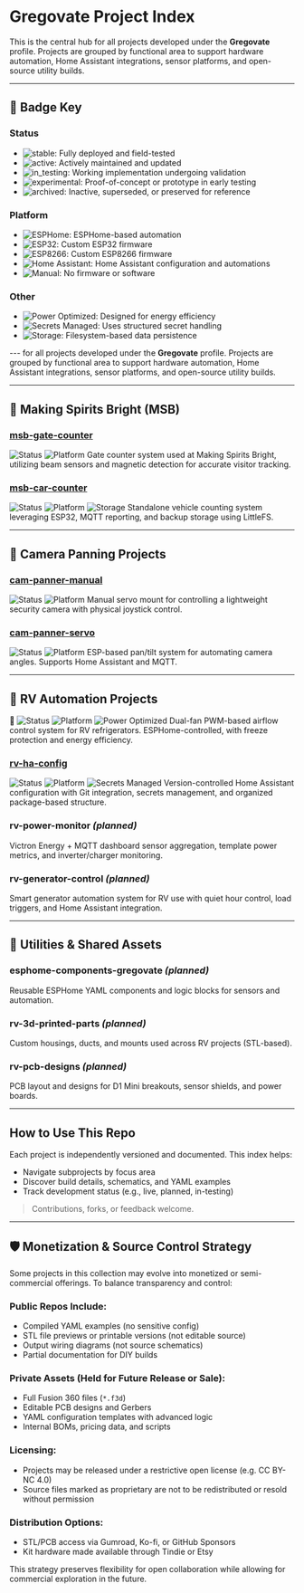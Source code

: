 # Gregovate Project Index

This is the central hub for all projects developed under the **Gregovate** profile. Projects are grouped by functional area to support hardware automation, Home Assistant integrations, sensor platforms, and open-source utility builds.

---

## 🔖 Badge Key

### Status

* ![stable](https://img.shields.io/badge/status-stable-brightgreen): Fully deployed and field-tested
* ![active](https://img.shields.io/badge/status-active-brightgreen): Actively maintained and updated
* ![in\_testing](https://img.shields.io/badge/status-in_testing-yellow): Working implementation undergoing validation
* ![experimental](https://img.shields.io/badge/status-experimental-orange): Proof-of-concept or prototype in early testing
* ![archived](https://img.shields.io/badge/status-archived-lightgrey): Inactive, superseded, or preserved for reference

### Platform

* ![ESPHome](https://img.shields.io/badge/platform-ESPHome-blue): ESPHome-based automation
* ![ESP32](https://img.shields.io/badge/platform-ESP32-blue): Custom ESP32 firmware
* ![ESP8266](https://img.shields.io/badge/platform-ESP8266-blue): Custom ESP8266 firmware
* ![Home Assistant](https://img.shields.io/badge/platform-Home_Assistant-blue): Home Assistant configuration and automations
* ![Manual](https://img.shields.io/badge/platform-Manual-grey): No firmware or software

### Other

* ![Power Optimized](https://img.shields.io/badge/power_optimized-yes-brightgreen): Designed for energy efficiency
* ![Secrets Managed](https://img.shields.io/badge/secrets-managed-lightgrey): Uses structured secret handling
* ![Storage](https://img.shields.io/badge/storage-LittleFS-lightgrey): Filesystem-based data persistence

\--- for all projects developed under the **Gregovate** profile. Projects are grouped by functional area to support hardware automation, Home Assistant integrations, sensor platforms, and open-source utility builds.

---

## 🧠 Making Spirits Bright (MSB)

### [msb-gate-counter](https://github.com/Gregovate/msb-gate-counter)

![Status](https://img.shields.io/badge/status-stable-brightgreen) ![Platform](https://img.shields.io/badge/platform-ESP32-blue)
Gate counter system used at Making Spirits Bright, utilizing beam sensors and magnetic detection for accurate visitor tracking.

### [msb-car-counter](https://github.com/Gregovate/msb-car-counter)

![Status](https://img.shields.io/badge/status-stable-brightgreen) ![Platform](https://img.shields.io/badge/platform-ESP32-blue) ![Storage](https://img.shields.io/badge/storage-LittleFS-lightgrey)
Standalone vehicle counting system leveraging ESP32, MQTT reporting, and backup storage using LittleFS.

---

## 📸 Camera Panning Projects

### [cam-panner-manual](https://github.com/Gregovate/cam-panner-manual)

![Status](https://img.shields.io/badge/status-archived-lightgrey) ![Platform](https://img.shields.io/badge/platform-Manual-grey)
Manual servo mount for controlling a lightweight security camera with physical joystick control.

### [cam-panner-servo](https://github.com/Gregovate/cam-panner-servo)

![Status](https://img.shields.io/badge/status-experimental-orange) ![Platform](https://img.shields.io/badge/platform-ESP8266-blue)
ESP-based pan/tilt system for automating camera angles. Supports Home Assistant and MQTT.

---

## 🚐 RV Automation Projects


![Status](https://img.shields.io/badge/status-in_testing-yellow) ![Platform](https://img.shields.io/badge/platform-ESPHome-blue) ![Power Optimized](https://img.shields.io/badge/power_optimized-yes-brightgreen)
Dual-fan PWM-based airflow control system for RV refrigerators. ESPHome-controlled, with freeze protection and energy efficiency.

### [rv-ha-config](https://github.com/Gregovate/rv-ha-config)

![Status](https://img.shields.io/badge/status-active-brightgreen) ![Platform](https://img.shields.io/badge/platform-Home_Assistant-blue) ![Secrets Managed](https://img.shields.io/badge/secrets-managed-lightgrey)
Version-controlled Home Assistant configuration with Git integration, secrets management, and organized package-based structure.

### rv-power-monitor *(planned)*

Victron Energy + MQTT dashboard sensor aggregation, template power metrics, and inverter/charger monitoring.

### rv-generator-control *(planned)*

Smart generator automation system for RV use with quiet hour control, load triggers, and Home Assistant integration.

---

## 🧰 Utilities & Shared Assets

### esphome-components-gregovate *(planned)*

Reusable ESPHome YAML components and logic blocks for sensors and automation.

### rv-3d-printed-parts *(planned)*

Custom housings, ducts, and mounts used across RV projects (STL-based).

### rv-pcb-designs *(planned)*

PCB layout and designs for D1 Mini breakouts, sensor shields, and power boards.

---

## How to Use This Repo

Each project is independently versioned and documented. This index helps:

* Navigate subprojects by focus area
* Discover build details, schematics, and YAML examples
* Track development status (e.g., live, planned, in-testing)

> Contributions, forks, or feedback welcome.

---

## 🛡️ Monetization & Source Control Strategy

Some projects in this collection may evolve into monetized or semi-commercial offerings. To balance transparency and control:

### Public Repos Include:

* Compiled YAML examples (no sensitive config)
* STL file previews or printable versions (not editable source)
* Output wiring diagrams (not source schematics)
* Partial documentation for DIY builds

### Private Assets (Held for Future Release or Sale):

* Full Fusion 360 files (`*.f3d`)
* Editable PCB designs and Gerbers
* YAML configuration templates with advanced logic
* Internal BOMs, pricing data, and scripts

### Licensing:

* Projects may be released under a restrictive open license (e.g. CC BY-NC 4.0)
* Source files marked as proprietary are not to be redistributed or resold without permission

### Distribution Options:

* STL/PCB access via Gumroad, Ko-fi, or GitHub Sponsors
* Kit hardware made available through Tindie or Etsy

This strategy preserves flexibility for open collaboration while allowing for commercial exploration in the future.
